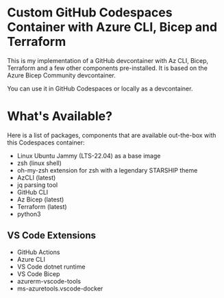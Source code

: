 # Custom GitHub Codespaces Container with Azure CLI, Bicep and Terraform 
This is my implementation of a GitHub devcontainer with Az CLI, Bicep, Terraform and a few other components pre-installed. It is based on the Azure Bicep Community devcontainer.

You can use it in GitHub Codespaces or locally as a devcontainer.

# What's Available?
Here is a list of packages, components that are available out-the-box with this Codespaces container:

- Linux Ubuntu Jammy (LTS-22.04) as a base image
- zsh (linux shell)
- oh-my-zsh extension for zsh with a legendary STARSHIP theme
- AzCLI (latest)
- jq parsing tool
- GitHub CLI
- Az Bicep (latest)
- Terraform (latest)
- python3

## VS Code Extensions
- GitHub Actions
- Azure CLI
- VS Code dotnet runtime
- VS Code Bicep
- azurerm-vscode-tools
- ms-azuretools.vscode-docker
